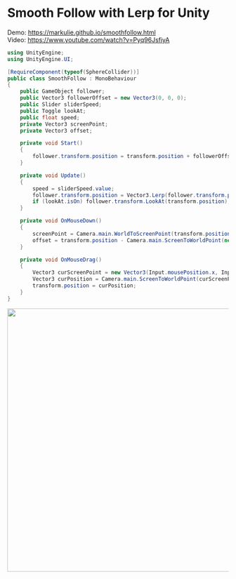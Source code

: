 # Smooth Follow with Lerp for Unity

Demo: https://markulie.github.io/smoothfollow.html
<br>
Video: https://www.youtube.com/watch?v=Pyq96JsfiyA

```c#
using UnityEngine;
using UnityEngine.UI;

[RequireComponent(typeof(SphereCollider))]
public class SmoothFollow : MonoBehaviour
{
    public GameObject follower;
    public Vector3 followerOffset = new Vector3(0, 0, 0);
    public Slider sliderSpeed;
    public Toggle lookAt;
    public float speed;
    private Vector3 screenPoint;
    private Vector3 offset;

    private void Start()
    {
        follower.transform.position = transform.position + followerOffset;
    }

    private void Update()
    {
        speed = sliderSpeed.value;
        follower.transform.position = Vector3.Lerp(follower.transform.position, transform.position + followerOffset, speed);
        if (lookAt.isOn) follower.transform.LookAt(transform.position);
    }

    private void OnMouseDown()
    {
        screenPoint = Camera.main.WorldToScreenPoint(transform.position);
        offset = transform.position - Camera.main.ScreenToWorldPoint(new Vector3(Input.mousePosition.x, Input.mousePosition.y, screenPoint.z));
    }

    private void OnMouseDrag()
    {
        Vector3 curScreenPoint = new Vector3(Input.mousePosition.x, Input.mousePosition.y, screenPoint.z);
        Vector3 curPosition = Camera.main.ScreenToWorldPoint(curScreenPoint) + offset;
        transform.position = curPosition;
    }
}
```


<p align="center">
  <img width="820" height="600" src="https://github.com/markaelie/SmoothFollow-Unity/blob/master/DemoScreenshot.png?raw=true">
</p>
